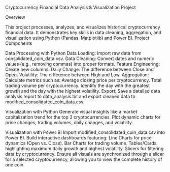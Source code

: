 Cryptocurrency Financial Data Analysis & Visualization Project

Overview

This project processes, analyzes, and visualizes historical cryptocurrency financial data. It demonstrates key skills in data cleaning, aggregation, and visualization using Python (Pandas, Matplotlib) and Power BI.
Project Components

  Data Processing with Python
        Data Loading: Import raw data from consolidated_coin_data.csv.
        Data Cleaning: Convert dates and numeric values (e.g., removing commas) into proper formats.
        Feature Engineering: Create new columns:
            Daily Change: The difference between Close and Open.
            Volatility: The difference between High and Low.
        Aggregation: Calculate metrics such as:
            Average closing price per cryptocurrency.
            Total trading volume per cryptocurrency.
            Identify the day with the greatest growth and the day with the highest volatility.
        Export: Save a detailed data analysis report to data_analysis.txt and export cleaned data to modified_consolidated_coin_data.csv.

  Visualization with Python
        Generate visual insights like a market capitalization trend for the top 3 cryptocurrencies.
        Plot dynamic charts for price changes, trading volumes, daily changes, and volatility.

  Visualization with Power BI
        Import modified_consolidated_coin_data.csv into Power BI.
        Build interactive dashboards featuring:
            Line Charts for price dynamics (Open vs. Close).
            Bar Charts for trading volume.
            Tables/Cards highlighting maximum daily growth and highest volatility.
            Slicers for filtering data by cryptocurrency.
        Ensure all visuals are synchronized through a slicer for a selected cryptocurrency, allowing you to view the complete history of one coin.
